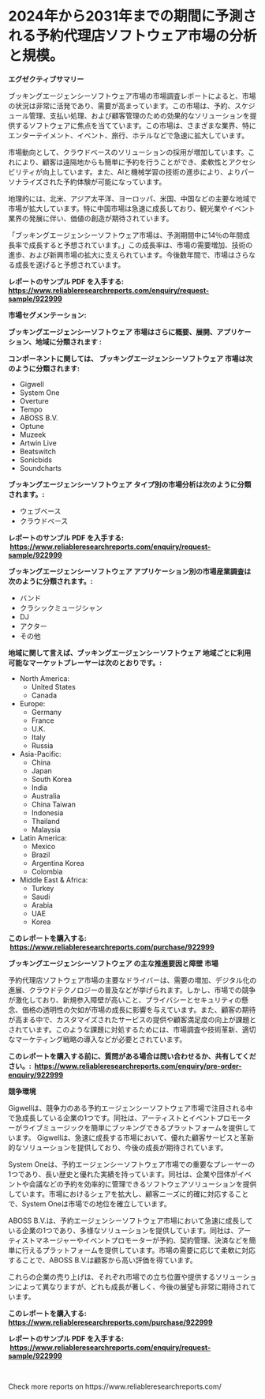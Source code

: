 <p><h1>2024年から2031年までの期間に予測される予約代理店ソフトウェア市場の分析と規模。</h1></p><p><strong>エグゼクティブサマリー</strong></p>
<p><p>ブッキングエージェンシーソフトウェア市場の市場調査レポートによると、市場の状況は非常に活発であり、需要が高まっています。この市場は、予約、スケジュール管理、支払い処理、および顧客管理のための効果的なソリューションを提供するソフトウェアに焦点を当てています。この市場は、さまざまな業界、特にエンターテイメント、イベント、旅行、ホテルなどで急速に拡大しています。</p><p>市場動向として、クラウドベースのソリューションの採用が増加しています。これにより、顧客は遠隔地からも簡単に予約を行うことができ、柔軟性とアクセシビリティが向上しています。また、AIと機械学習の技術の進歩により、よりパーソナライズされた予約体験が可能になっています。</p><p>地理的には、北米、アジア太平洋、ヨーロッパ、米国、中国などの主要な地域で市場が拡大しています。特に中国市場は急速に成長しており、観光業やイベント業界の発展に伴い、価値の創造が期待されています。</p><p>「ブッキングエージェンシーソフトウェア市場は、予測期間中に14％の年間成長率で成長すると予想されています。」この成長率は、市場の需要増加、技術の進歩、および新興市場の拡大に支えられています。今後数年間で、市場はさらなる成長を遂げると予想されています。</p></p>
<p><strong>レポートのサンプル PDF を入手する: <a href="https://www.reliableresearchreports.com/enquiry/request-sample/922999">https://www.reliableresearchreports.com/enquiry/request-sample/922999</a></strong></p>
<p><strong>市場セグメンテーション:</strong></p>
<p><strong> ブッキングエージェンシーソフトウェア 市場はさらに概要、展開、アプリケーション、地域に分類されます :</strong></p>
<p><strong>コンポーネントに関しては、 ブッキングエージェンシーソフトウェア 市場は次のように分類されます: &nbsp;</strong></p>
<p><ul><li>Gigwell</li><li>System One</li><li>Overture</li><li>Tempo</li><li>ABOSS B.V.</li><li>Optune</li><li>Muzeek</li><li>Artwin Live</li><li>Beatswitch</li><li>Sonicbids</li><li>Soundcharts</li></ul></p>
<p><strong> ブッキングエージェンシーソフトウェア タイプ別の市場分析は次のように分類されます。:</strong></p>
<p><ul><li>ウェブベース</li><li>クラウドベース</li></ul></p>
<p><strong>レポートのサンプル PDF を入手する: &nbsp;<a href="https://www.reliableresearchreports.com/enquiry/request-sample/922999">https://www.reliableresearchreports.com/enquiry/request-sample/922999</a></strong></p>
<p><strong> ブッキングエージェンシーソフトウェア アプリケーション別の市場産業調査は次のように分類されます。:</strong></p>
<p><ul><li>バンド</li><li>クラシックミュージシャン</li><li>DJ</li><li>アクター</li><li>その他</li></ul></p>
<p><strong>地域に関して言えば、ブッキングエージェンシーソフトウェア 地域ごとに利用可能なマーケットプレーヤーは次のとおりです。:</strong></p>
<p><ul>
    <li>
        North America:
        <ul>
            <li>United States</li>
            <li>Canada</li>
        </ul>
    </li>
    <li>
        Europe:
        <ul>
            <li>Germany</li>
            <li>France</li>
            <li>U.K.</li>
            <li>Italy</li>
            <li>Russia</li>
        </ul>
    </li>
    <li>
        Asia-Pacific:
        <ul>
            <li>China</li>
            <li>Japan</li>
            <li>South Korea</li>
            <li>India</li>
            <li>Australia</li>
            <li>China Taiwan</li>
            <li>Indonesia</li>
            <li>Thailand</li>
            <li>Malaysia</li>
        </ul>
    </li>
    <li>
        Latin America:
        <ul>
            <li>Mexico</li>
            <li>Brazil</li>
            <li>Argentina Korea</li>
            <li>Colombia</li>
        </ul>
    </li>
    <li>
        Middle East & Africa:
        <ul>
            <li>Turkey</li>
            <li>Saudi</li>
            <li>Arabia</li>
            <li>UAE</li>
            <li>Korea</li>
        </ul>
    </li>
    </ul></p>
<p><strong>このレポートを購入する: &nbsp;<a href="https://www.reliableresearchreports.com/purchase/922999">https://www.reliableresearchreports.com/purchase/922999</a></strong></p>
<p><strong>ブッキングエージェンシーソフトウェア の主な推進要因と障壁 市場</strong></p>
<p><p>予約代理店ソフトウェア市場の主要なドライバーは、需要の増加、デジタル化の進展、クラウドテクノロジーの普及などが挙げられます。しかし、市場での競争が激化しており、新規参入障壁が高いこと、プライバシーとセキュリティの懸念、価格の透明性の欠如が市場の成長に影響を与えています。また、顧客の期待が高まる中で、カスタマイズされたサービスの提供や顧客満足度の向上が課題とされています。このような課題に対処するためには、市場調査や技術革新、適切なマーケティング戦略の導入などが必要とされています。</p></p>
<p><strong>このレポートを購入する前に、質問がある場合は問い合わせるか、共有してください。:&nbsp; <a href="https://www.reliableresearchreports.com/enquiry/pre-order-enquiry/922999">https://www.reliableresearchreports.com/enquiry/pre-order-enquiry/922999</a></strong></p>
<p><strong>競争環境</strong></p>
<p><p>Gigwellは、競争力のある予約エージェンシーソフトウェア市場で注目される中で急成長している企業の1つです。同社は、アーティストとイベントプロモーターがライブミュージックを簡単にブッキングできるプラットフォームを提供しています。 Gigwellは、急速に成長する市場において、優れた顧客サービスと革新的なソリューションを提供しており、今後の成長が期待されています。</p><p>System Oneは、予約エージェンシーソフトウェア市場での重要なプレーヤーの1つであり、長い歴史と優れた実績を持っています。同社は、企業や団体がイベントや会議などの予約を効率的に管理できるソフトウェアソリューションを提供しています。市場におけるシェアを拡大し、顧客ニーズに的確に対応することで、System Oneは市場での地位を確立しています。</p><p>ABOSS B.V.は、予約エージェンシーソフトウェア市場において急速に成長している企業の1つであり、多様なソリューションを提供しています。同社は、アーティストマネージャーやイベントプロモーターが予約、契約管理、決済などを簡単に行えるプラットフォームを提供しています。市場の需要に応じて柔軟に対応することで、ABOSS B.V.は顧客から高い評価を得ています。</p><p>これらの企業の売り上げは、それぞれ市場での立ち位置や提供するソリューションによって異なりますが、どれも成長が著しく、今後の展望も非常に期待されています。</p></p>
<p><strong>このレポートを購入する: &nbsp; <a href="https://www.reliableresearchreports.com/purchase/922999">https://www.reliableresearchreports.com/purchase/922999</a></strong></p>
<p><strong>レポートのサンプル PDF を入手する: &nbsp;<a href="https://www.reliableresearchreports.com/enquiry/request-sample/922999">https://www.reliableresearchreports.com/enquiry/request-sample/922999</a></strong><strong></strong></p>
<p>&nbsp;</p>
<p>Check more reports on https://www.reliableresearchreports.com/</p>